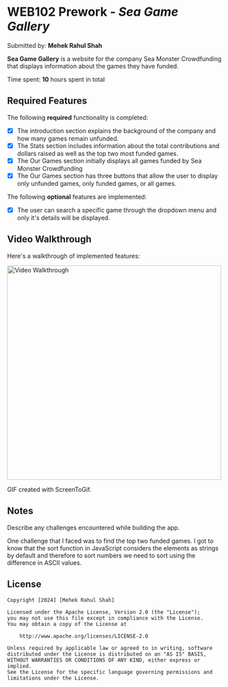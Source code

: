 # WEB102 Prework - *Sea Game Gallery*

Submitted by: **Mehek Rahul Shah**

**Sea Game Gallery** is a website for the company Sea Monster Crowdfunding that displays information about the games they have funded.

Time spent: **10** hours spent in total

## Required Features

The following **required** functionality is completed:

* [x] The introduction section explains the background of the company and how many games remain unfunded.
* [x] The Stats section includes information about the total contributions and dollars raised as well as the top two most funded games.
* [x] The Our Games section initially displays all games funded by Sea Monster Crowdfunding
* [x] The Our Games section has three buttons that allow the user to display only unfunded games, only funded games, or all games.

The following **optional** features are implemented:

* [x] The user can search a specific game through the dropdown menu and only it's details will be displayed.

## Video Walkthrough

Here's a walkthrough of implemented features:

<img src='PreWork-Walkthrough.gif' title='Video Walkthrough' width='500' height='500' alt='Video Walkthrough' />

<!-- Replace this with whatever GIF tool you used! -->
GIF created with ScreenToGif.  
<!-- Recommended tools:
[Kap](https://getkap.co/) for macOS
[ScreenToGif](https://www.screentogif.com/) for Windows
[peek](https://github.com/phw/peek) for Linux. -->

## Notes

Describe any challenges encountered while building the app.

One challenge that I faced was to find the top two funded games. I got to know that the sort function in JavaScript considers the elements as strings by default and therefore to sort numbers we need to sort using the difference in ASCII values.

## License

    Copyright [2024] [Mehek Rahul Shah]

    Licensed under the Apache License, Version 2.0 (the "License");
    you may not use this file except in compliance with the License.
    You may obtain a copy of the License at

        http://www.apache.org/licenses/LICENSE-2.0

    Unless required by applicable law or agreed to in writing, software
    distributed under the License is distributed on an "AS IS" BASIS,
    WITHOUT WARRANTIES OR CONDITIONS OF ANY KIND, either express or implied.
    See the License for the specific language governing permissions and
    limitations under the License.

